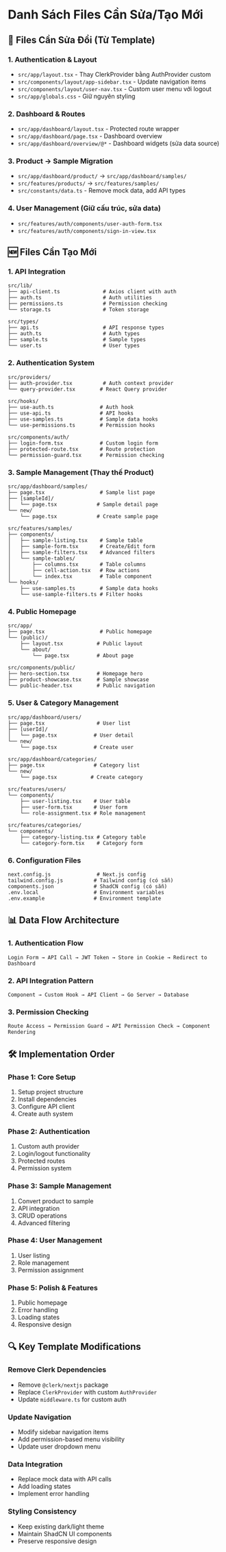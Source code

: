 # Danh Sách Files Cần Sửa/Tạo Mới

## 🔧 Files Cần Sửa Đổi (Từ Template)

### 1. Authentication & Layout
- `src/app/layout.tsx` - Thay ClerkProvider bằng AuthProvider custom
- `src/components/layout/app-sidebar.tsx` - Update navigation items
- `src/components/layout/user-nav.tsx` - Custom user menu với logout
- `src/app/globals.css` - Giữ nguyên styling

### 2. Dashboard & Routes
- `src/app/dashboard/layout.tsx` - Protected route wrapper
- `src/app/dashboard/page.tsx` - Dashboard overview
- `src/app/dashboard/overview/@*` - Dashboard widgets (sửa data source)

### 3. Product → Sample Migration
- `src/app/dashboard/product/` → `src/app/dashboard/samples/`
- `src/features/products/` → `src/features/samples/`
- `src/constants/data.ts` - Remove mock data, add API types

### 4. User Management (Giữ cấu trúc, sửa data)
- `src/features/auth/components/user-auth-form.tsx`
- `src/features/auth/components/sign-in-view.tsx`

## 🆕 Files Cần Tạo Mới

### 1. API Integration
```
src/lib/
├── api-client.ts              # Axios client with auth
├── auth.ts                    # Auth utilities
├── permissions.ts             # Permission checking
└── storage.ts                 # Token storage

src/types/
├── api.ts                     # API response types
├── auth.ts                    # Auth types
├── sample.ts                  # Sample types
└── user.ts                    # User types
```

### 2. Authentication System
```
src/providers/
├── auth-provider.tsx          # Auth context provider
└── query-provider.tsx        # React Query provider

src/hooks/
├── use-auth.ts               # Auth hook
├── use-api.ts                # API hooks
├── use-samples.ts            # Sample data hooks
└── use-permissions.ts        # Permission hooks

src/components/auth/
├── login-form.tsx            # Custom login form
├── protected-route.tsx       # Route protection
└── permission-guard.tsx      # Permission checking
```

### 3. Sample Management (Thay thế Product)
```
src/app/dashboard/samples/
├── page.tsx                  # Sample list page
├── [sampleId]/
│   └── page.tsx             # Sample detail page
└── new/
    └── page.tsx             # Create sample page

src/features/samples/
├── components/
│   ├── sample-listing.tsx    # Sample table
│   ├── sample-form.tsx       # Create/Edit form
│   ├── sample-filters.tsx    # Advanced filters
│   └── sample-tables/
│       ├── columns.tsx       # Table columns
│       ├── cell-action.tsx   # Row actions
│       └── index.tsx         # Table component
└── hooks/
    ├── use-samples.ts        # Sample data hooks
    └── use-sample-filters.ts # Filter hooks
```

### 4. Public Homepage
```
src/app/
├── page.tsx                  # Public homepage
└── (public)/
    ├── layout.tsx           # Public layout
    └── about/
        └── page.tsx         # About page

src/components/public/
├── hero-section.tsx         # Homepage hero
├── product-showcase.tsx     # Sample showcase
└── public-header.tsx        # Public navigation
```

### 5. User & Category Management
```
src/app/dashboard/users/
├── page.tsx                 # User list
├── [userId]/
│   └── page.tsx            # User detail
└── new/
    └── page.tsx            # Create user

src/app/dashboard/categories/
├── page.tsx                # Category list
└── new/
    └── page.tsx           # Create category

src/features/users/
└── components/
    ├── user-listing.tsx    # User table
    ├── user-form.tsx       # User form
    └── role-assignment.tsx # Role management

src/features/categories/
└── components/
    ├── category-listing.tsx # Category table
    └── category-form.tsx    # Category form
```

### 6. Configuration Files
```
next.config.js               # Next.js config
tailwind.config.js          # Tailwind config (có sẵn)
components.json             # ShadCN config (có sẵn)
.env.local                  # Environment variables
.env.example                # Environment template
```

## 📊 Data Flow Architecture

### 1. Authentication Flow
```
Login Form → API Call → JWT Token → Store in Cookie → Redirect to Dashboard
```

### 2. API Integration Pattern
```
Component → Custom Hook → API Client → Go Server → Database
```

### 3. Permission Checking
```
Route Access → Permission Guard → API Permission Check → Component Rendering
```

## 🛠️ Implementation Order

### Phase 1: Core Setup
1. Setup project structure
2. Install dependencies
3. Configure API client
4. Create auth system

### Phase 2: Authentication
1. Custom auth provider
2. Login/logout functionality
3. Protected routes
4. Permission system

### Phase 3: Sample Management
1. Convert product to sample
2. API integration
3. CRUD operations
4. Advanced filtering

### Phase 4: User Management
1. User listing
2. Role management
3. Permission assignment

### Phase 5: Polish & Features
1. Public homepage
2. Error handling
3. Loading states
4. Responsive design

## 🔍 Key Template Modifications

### Remove Clerk Dependencies
- Remove `@clerk/nextjs` package
- Replace `ClerkProvider` with custom `AuthProvider`
- Update `middleware.ts` for custom auth

### Update Navigation
- Modify sidebar navigation items
- Add permission-based menu visibility
- Update user dropdown menu

### Data Integration
- Replace mock data with API calls
- Add loading states
- Implement error handling

### Styling Consistency
- Keep existing dark/light theme
- Maintain ShadCN UI components
- Preserve responsive design